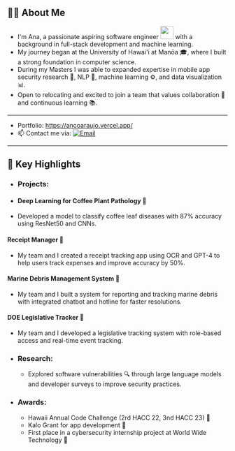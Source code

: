 ## 👨‍💻 About Me

- I'm Ana, a passionate aspiring software engineer <img src="https://media.giphy.com/media/WUlplcMpOCEmTGBtBW/giphy.gif" width="30"> with a background in full-stack development and machine learning.
- My journey began at the University of Hawai'i at Manōa 🎓, where I built a strong foundation in computer science.
- During my Masters I was able to expanded expertise in mobile app security research 🔐, NLP 🤖, machine learning ⚙️, and data visualization 📊.
- Open to relocating and excited to join a team that values collaboration 🤝 and continuous learning 📚.

---

- Portfolio: https://ancoaraujo.vercel.app/
- 📫 Contact me via: [![Email](https://img.shields.io/badge/-Email-blue?style=flat&logo=gmail&logoColor=white)](mailto:ancoaraujo@gmail.com)
  
---

## 🚀 Key Highlights

- ### **Projects**: 
- #### Deep Learning for Coffee Plant Pathology 🌿
- Developed a model to classify coffee leaf diseases with 87% accuracy using ResNet50 and CNNs.

#### Receipt Manager 📑
- My team and I created a receipt tracking app using OCR and GPT-4 to help users track expenses and improve accuracy by 50%.

#### Marine Debris Management System 🌊
- My team and I built a system for reporting and tracking marine debris with integrated chatbot and hotline for faster resolutions.

#### DOE Legislative Tracker 📜
- My team and I developed a legislative tracking system with role-based access and real-time event tracking.
  
- ### **Research**:
  - Explored software vulnerabilities 🔍 through large language models and developer surveys to improve security practices.
  
- ### **Awards**: 
  - Hawaii Annual Code Challenge (2rd HACC 22, 3nd HACC 23) 🌟
  - Kalo Grant for app development 🌱
  - First place in a cybersecurity internship project at World Wide Technology 💼



